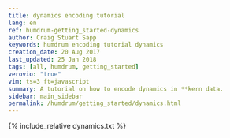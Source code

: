 ```yaml
---
title: dynamics encoding tutorial
lang: en
ref: humdrum-getting_started-dynamics
author: Craig Stuart Sapp
keywords: humdrum encoding tutorial dynamics
creation_date: 20 Aug 2017
last_updated: 25 Jan 2018
tags: [all, humdrum, getting_started]
verovio: "true"
vim: ts=3 ft=javascript
summary: A tutorial on how to encode dynamics in **kern data.
sidebar: main_sidebar
permalink: /humdrum/getting_started/dynamics.html
---
```


{% include_relative dynamics.txt %}


